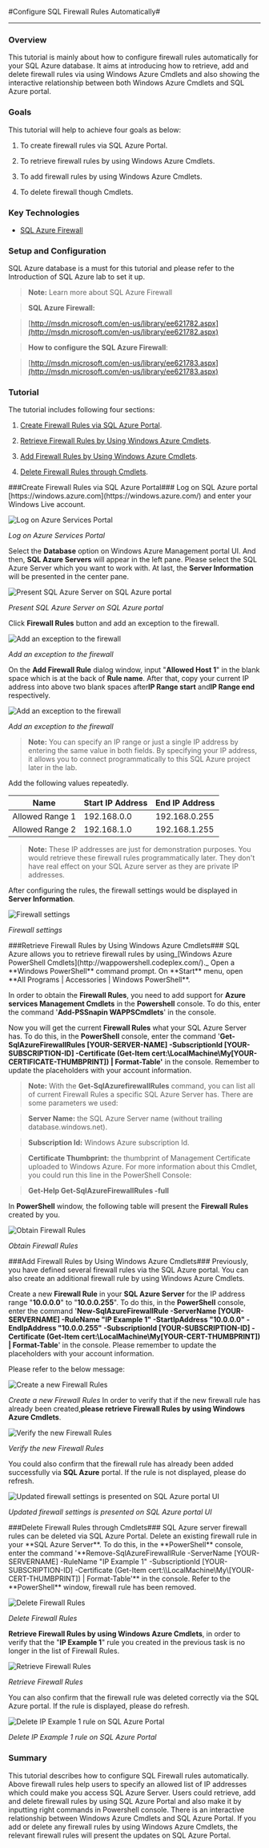 ﻿#Configure SQL Firewall Rules Automatically#


-------------------------------------------------------

### Overview ###

This tutorial is mainly about how to configure firewall rules automatically for your SQL Azure database. It aims at introducing how to retrieve, add and delete firewall rules via using Windows Azure Cmdlets and also showing the interactive relationship between both Windows Azure Cmdlets and SQL Azure portal.
### Goals ###

This tutorial will help to achieve four goals as below:

1. To create firewall rules via SQL Azure Portal.

1. To retrieve firewall rules by using Windows Azure Cmdlets. 

1. To add firewall rules by using Windows Azure Cmdlets.

1. To delete firewall though Cmdlets.

### Key Technologies ###

* [SQL Azure Firewall](http://msdn.microsoft.com/en-us/library/ee621782.aspx)

### Setup and Configuration ###

SQL Azure database is a must for this tutorial and please refer to the Introduction of SQL Azure lab to set it up.

> **Note:** Learn more about SQL Azure Firewall

> **SQL Azure Firewall:** 

> [http://msdn.microsoft.com/en-us/library/ee621782.aspx](http://msdn.microsoft.com/en-us/library/ee621782.aspx)

> **How to configure the SQL Azure Firewall**:

> [http://msdn.microsoft.com/en-us/library/ee621783.aspx](http://msdn.microsoft.com/en-us/library/ee621783.aspx) 


### Tutorial ###

The tutorial includes following four sections:

1. [Create Firewall Rules via SQL Azure Portal](#segment1).

1. [Retrieve Firewall Rules by Using Windows Azure Cmdlets](#segment2).

1. [Add Firewall Rules by Using Windows Azure Cmdlets](#segment3).

1. [Delete Firewall Rules through Cmdlets](#segment4).

<a name="segment1" />
###Create Firewall Rules via SQL Azure Portal###
Log on SQL Azure portal [https://windows.azure.com](https://windows.azure.com/) and enter your Windows Live account.

![Log on Azure Services Portal](./images/Log-on-Azure-Services-Portal.png?raw=true "Log on Azure Services Portal")

_Log on Azure Services Portal_

Select the **Database** option on Windows Azure Management portal UI. And then, **SQL Azure Servers** will appear in the left pane. Please select the SQL Azure Server which you want to work with. At last, the **Server Information** will be presented in the center pane.

![Present SQL Azure Server on SQL Azure portal](./images/Present-SQL-Azure-Server-on-SQL-Azure-portal.png?raw=true "Present SQL Azure Server on SQL Azure portal")

_Present SQL Azure Server on SQL Azure portal_

Click **Firewall Rules** button and add an exception to the firewall.

![Add an exception to the firewall](./images/Server_Add_Exception.png?raw=true "Add an exception to the firewall")

_Add an exception to the firewall_

On the **Add Firewall Rule** dialog window, input "**Allowed Host 1**" in the blank space which is at the back of **Rule name**. After that, copy your current IP address into above two blank spaces after**IP Range start** and**IP Range end** respectively.

![Add an exception to the firewall](./images/Add-an-exception-to-the-firewall.png?raw=true "Add an exception to the firewall")

_Add an exception to the firewall_

> **Note:** You can specify an IP range or just a single IP address by entering the same value in both fields. By specifying your IP address, it allows you to connect programmatically to this SQL Azure project later in the lab.

Add the following values repeatedly.

| **Name** | **Start IP Address** | **End IP Address** |
| --- | --- | --- |
| Allowed Range 1 | 192.168.0.0 | 192.168.0.255 |
| Allowed Range 2 | 192.168.1.0 | 192.168.1.255 |

> **Note:** These IP addresses are just for demonstration purposes. You would retrieve these firewall rules programmatically later. They don't have real effect on your SQL Azure server as they are private IP addresses.


After configuring the rules, the firewall settings would be displayed in **Server Information**.

![Firewall settings](./images/Figure-5.png?raw=true "Figure 5")

 _Firewall settings_

<a name="segment2" />
###Retrieve Firewall Rules by Using Windows Azure Cmdlets###
SQL Azure allows you to retrieve firewall rules by using_[Windows Azure PowerShell Cmdlets](http://wappowershell.codeplex.com/)._ Open a **Windows PowerShell** command prompt. On **Start** menu, open **All Programs | Accessories | Windows PowerShell**.

In order to obtain the **Firewall Rules**, you need to add support for **Azure services Management Cmdlets** in the **Powershell** console. To do this, enter the command '**Add-PSSnapin WAPPSCmdlets**' in the console.

Now you will get the current **Firewall Rules** what your SQL Azure Server has. To do this, in the **PowerShell** console, enter the command '**Get-SqlAzureFirewallRules [YOUR-SERVER-NAME] -SubscriptionId [YOUR-SUBSCRIPTION-ID] -Certificate (Get-Item cert:\\LocalMachine\My\[YOUR-CERTIFICATE-THUMBPRINT]) | Format-Table'** in the console. Remember to update the placeholders with your account information.

> **Note:** With the **Get-SqlAzurefirewallRules** command, you can list all of current Firewall Rules a specific SQL Azure Server has. There are some parameters we used:

> **Server Name:** the SQL Azure Server name (without trailing database.windows.net).

> **Subscription Id:** Windows Azure subscription Id.

> **Certificate Thumbprint:** the thumbprint of Management Certificate uploaded to Windows Azure. For more information about this Cmdlet, you could run this line in the PowerShell Console:

> **Get-Help Get-SqlAzureFirewallRules -full**


In **PowerShell** window, the following table will present the **Firewall Rules** created by you.

![Obtain Firewall Rules](./images/Obtain-Firewall-Rules.png?raw=true "Obtain Firewall Rules")

_Obtain Firewall Rules_

<a name="segment3">
###Add Firewall Rules by Using Windows Azure Cmdlets###
Previously, you have defined several firewall rules via the SQL Azure portal. You can also create an additional firewall rule by using Windows Azure Cmdlets.

Create a new **Firewall Rule** in your **SQL Azure Server** for the IP address range "**10.0.0.0**" to "**10.0.0.255**". To do this, in the **PowerShell** console, enter the command '**New-SqlAzureFirewallRule -ServerName [YOUR-SERVERNAME] -RuleName "IP Example 1" -StartIpAddress "10.0.0.0" -EndIpAddress "10.0.0.255" -SubscriptionId [YOUR-SUBSCRIPTION-ID] -Certificate (Get-Item cert:\\LocalMachine\My\[YOUR-CERT-THUMBPRINT]) | Format-Table**' in the console. Please remember to update the placeholders with your account information.

Please refer to the below message:

![Create a new Firewall Rules](./images/Create-a-new-Firewall-Rules.png?raw=true "Create a new Firewall Rules")

_Create a new Firewall Rules_
In order to verify that if the new firewall rule has already been created,**please retrieve Firewall Rules by using Windows Azure Cmdlets**.

![Verify the new Firewall Rules](./images/Verify-the-new-Firewall-Rules.png?raw=true "Verify the new Firewall Rules")

_Verify the new Firewall Rules_

You could also confirm that the firewall rule has already been added successfully via **SQL Azure** portal. If the rule is not displayed, please do refresh.

![Updated firewall settings is presented on SQL Azure portal UI](./images/Updated-firewall-settings-is-presented-on-SQL-Azure-portal-UI.png?raw=true "Updated firewall settings is presented on SQL Azure portal UI")

_Updated firewall settings is presented on SQL Azure portal UI_

<a name="segment4" />
###Delete Firewall Rules through Cmdlets###
SQL Azure server firewall rules can be deleted via SQL Azure Portal.
Delete an existing firewall rule in your **SQL Azure Server**. To do this, in the **PowerShell** console, enter the command '**Remove-SqlAzureFirewallRule -ServerName [YOUR-SERVERNAME] -RuleName "IP Example 1" -SubscriptionId [YOUR-SUBSCRIPTION-ID] -Certificate (Get-Item cert:\\LocalMachine\My\[YOUR-CERT-THUMBPRINT]) | Format-Table'** in the console. 
Refer to the **PowerShell** window, firewall rule has been removed.

![Delete Firewall Rules](./images/Delete-Firewall-Rules.png?raw=true "Delete Firewall Rules")

_Delete Firewall Rules_

**Retrieve Firewall Rules by using Windows Azure Cmdlets**, in order to verify that the "**IP Example 1**" rule you created in the previous task is no longer in the list of Firewall Rules.

![Retrieve Firewall Rules](./images/Retrieve-Firewall-Rules.png?raw=true "Retrieve Firewall Rules")

_Retrieve Firewall Rules_

You can also confirm that the firewall rule was deleted correctly via the SQL Azure portal. If the rule is displayed, please do refresh.

![Delete IP Example 1 rule on SQL Azure Portal ](./images/Delete-IP-Example-1-rule-on-SQL-Azure-Portal-.png?raw=true "Delete IP Example 1 rule on SQL Azure Portal ")

_Delete IP Example 1 rule on SQL Azure Portal_ 

### Summary ###

This tutorial describes how to configure SQL Firewall rules automatically. Above firewall rules help users to specify an allowed list of IP addresses which could make you access SQL Azure Server. Users could retrieve, add and delete firewall rules by using SQL Azure Portal and also make it by inputting right commands in Powershell console.
There is an interactive relationship between Windows Azure Cmdlets and SQL Azure Portal. If you add or delete any firewall rules by using Windows Azure Cmdlets, the relevant firewall rules will present the updates on SQL Azure Portal.


